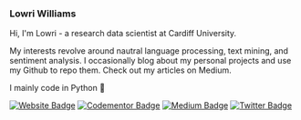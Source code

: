 ### Lowri Williams

Hi, I'm Lowri - a research data scientist at Cardiff University. 

My interests revolve around nautral language processing, text mining, and sentiment analysis. I occasionally blog about my personal projects and use my Github to repo them. Check out my articles on Medium.

I mainly code in Python 🐍


[![Website Badge](https://img.shields.io/badge/My%20site-Lowri%20Williams-lightgrey)](https://lowriwilliams.github.io/)
[![Codementor Badge](https://img.shields.io/badge/Codementor-lowriawilliams-lightgrey)](https://www.codementor.io/@lowriawilliams)
[![Medium Badge](https://img.shields.io/badge/Medium-lowri.a.williams-lightgrey)](https://medium.com/@lowri-a-williams)
[![Twitter Badge](https://img.shields.io/twitter/follow/Lowri_Williams)](https://twitter.com/Lowri_Williams)
